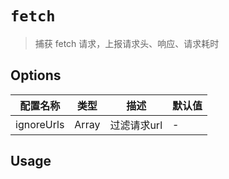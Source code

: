 # `fetch`

> 捕获 fetch 请求，上报请求头、响应、请求耗时

## Options

|配置名称|类型|描述|默认值|
|-|-|-|-|
|ignoreUrls|Array|过滤请求url|-|

## Usage

```

```
